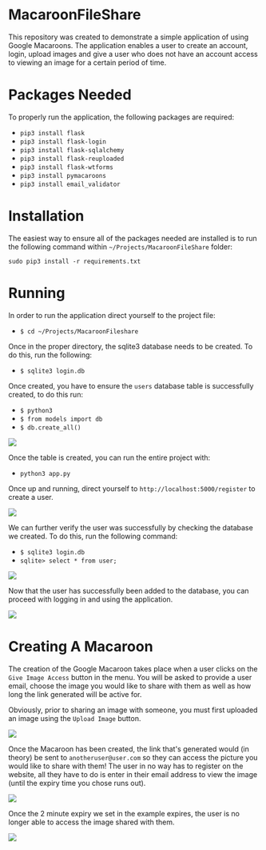 # MacaroonFileShare

This repository was created to demonstrate a simple application of using Google Macaroons. The application enables a user to create an account, login, upload images and give a user who does not have an account access to viewing an image for a certain period of time.

# Packages Needed

To properly run the application, the following packages are required:
* `pip3 install flask`
* `pip3 install flask-login`
* `pip3 install flask-sqlalchemy`
* `pip3 install flask-reuploaded`
* `pip3 install flask-wtforms`
* `pip3 install pymacaroons`
* `pip3 install email_validator`

# Installation

The easiest way to ensure all of the packages needed are installed is to run the following command within `~/Projects/MacaroonFileShare` folder:

`sudo pip3 install -r requirements.txt`

# Running

In order to run the application direct yourself to the project file:
* `$ cd ~/Projects/MacaroonFileshare`

Once in the proper directory, the sqlite3 database needs to be created. To do this, run the following:
* `$ sqlite3 login.db`

Once created, you have to ensure the `users` database table is successfully created, to do this run:
* `$ python3`
* `$ from models import db`
* `$ db.create_all()`

![](pics/dbcreation.gif)


Once the table is created, you can run the entire project with:
* `python3 app.py`

Once up and running, direct yourself to `http://localhost:5000/register` to create a user.

![](pics/registeruser.gif)

We can further verify the user was successfully by checking the database we created. To do this, run the following command:
* `$ sqlite3 login.db`
* `sqlite> select * from user;`

![](pics/checkuser.gif)

Now that the user has successfully been added to the database, you can proceed with logging in and using the application.

![](pics/login.gif)

# Creating A Macaroon
The creation of the Google Macaroon takes place when a user clicks on the `Give Image Access` button in the menu. You will be asked to provide a user email, choose the image you would like to share with them as well as how long the link generated will be active for.

Obviously, prior to sharing an image with someone, you must first uploaded an image using the `Upload Image` button.

![](pics/maketoken.gif)

Once the Macaroon has been created, the link that's generated would (in theory) be sent to `anotheruser@user.com` so they can access the picture you would like to share with them! The user in no way has to register on the website, all they have to do is enter in their email address to view the image (until the expiry time you chose runs out).

![](pics/accesssharedimage.gif)

Once the 2 minute expiry we set in the example expires, the user is no longer able to access the image shared with them.

![](pic/noaccess.gif)
